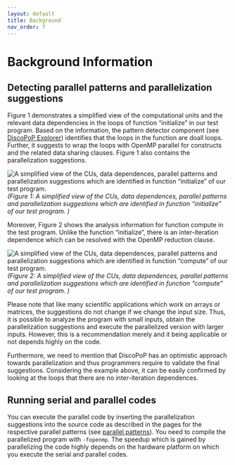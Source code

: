 ```yaml
---
layout: default
title: Background
nav_order: 7
---
```


# Background Information

## Detecting parallel patterns and parallelization suggestions

Figure 1 demonstrates a simplified view of the computational units and the relevant data dependencies in the loops of function “initialize” in our test program. Based on the information, the pattern detector component (see [DiscoPoP Explorer](Pattern_Detection/DiscoPoP_Explorer.md)) identifies that the loops in the function are doall loops. Further, it suggests to wrap the loops with OpenMP parallel for constructs and the related data sharing clauses. Figure 1 also contains the parallelization suggestions.

![A simplified view of the CUs, data dependences, parallel patterns and parallelization suggestions which are identified in function “initialize” of our test program.](img/init1.svg)
*(Figure 1: A simplified view of the CUs, data dependences, parallel patterns and parallelization suggestions which are identified in function “initialize” of our test program. )*

Moreover, Figure 2 shows the analysis information for function compute in the test program. Unlike the function “initialize”, there is an inter-iteration dependence which can be resolved with the OpenMP reduction clause.

![A simplified view of the CUs, data dependences, parallel patterns and parallelization suggestions which are identified in function “compute” of our test program.](img/reduction1.svg)
*(Figure 2:  A simplified view of the CUs, data dependences, parallel patterns and parallelization suggestions which are identified in function “compute” of our test program. )*

Please note that like many scientific applications which work on arrays or matrices, the suggestions do not change if we change the input size. Thus, it is possible to analyze the program with small inputs, obtain the parallelization suggestions and execute the parallelized version with larger inputs. However, this is a recommendation merely and it being applicable or not depends highly on the code.

Furthermore, we need to mention that DiscoPoP has an optimistic approach towards parallelization and thus programmers require to validate the final suggestions. Considering the example above, it can be easily confirmed by looking at the loops that there are no inter-iteration dependences.

## Running serial and parallel codes

You can execute the parallel code by inserting the parallelization suggestions into the source code as described in the pages for the respective parallel patterns (see [parallel patterns](Pattern_Detection/Patterns/Patterns.md)). You need to compile the parallelized program with `-fopenmp`. The speedup which is gained by parallelizing the code highly depends on the hardware platform on which you execute the serial and parallel codes.
